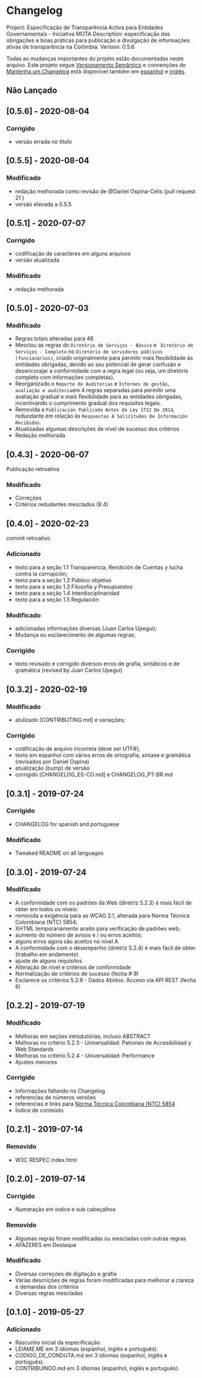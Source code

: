 # Changelog
Project: Especificação de Transparência Activa para Entidades Governamentais - Iniciativa MOTA
Description: especificação das obrigações e boas práticas para publicação e divulgação de informações ativas de transparência na Colômbia.
Version: 0.5.6

Todas as mudanças importantes do projeto estão documentadas neste arquivo.
Este projeto segue [Versionamento Semântico](http://semver.org/) e convenções do [Mantenha um Changelog](https://keepachangelog.com/pt-BR/1.0.0/) está disponível também em [espanhol](CHANGELOG_ES-CO.md) e [inglés](CHANGELOG.md).

## Não Lançado

## [0.5.6] - 2020-08-04

### Corrigido
- versão errada no título

## [0.5.5] - 2020-08-04

### Modificado
- redação melhorada como revisão de @Daniel Ospina-Celis (pull request 21 )
- versão elevada a 0.5.5

## [0.5.1] - 2020-07-07

### Corrigido
- codificação de caracteres em alguns arquivos
- versão atualizada

### Modificado
- redação melhorada

## [0.5.0] - 2020-07-03

### Modificado
- Regras totais alteradas para 48.
- Mesclou as regras do `Diretório de Serviços - Básico` e ` Diretório de Serviços - Completo` no `Diretório de servidores públicos (funcionários)`, criado originalmente para permitir mais flexibilidade às entidades obrigadas, devido ao seu potencial de gerar confusão e desencorajar a conformidade com a regra legal (ou seja, um diretório completo com informações completas).
- Reorganizado o `Reporte de Auditorias` e `Informes de gestão, avaliação e auditoria`em 4 regras separadas para permitir uma avaliação gradual e mais flexibilidade para as entidades obrigadas, incentivando o cumprimento gradual dos requisitos legais.
- Removida a `Publicación Publicada Antes da Ley 1712 De 2014`, redundante em relação às `Respuestas A Solicitudes De Información Recibidas`.
- Atualizadas algumas descrições de nível de sucesso dos critérios
- Redação melhorada

## [0.4.3] - 2020-06-07
Publicação retroativa

### Modificado
- Correções
- Critérios redudantes mesclados (8.4)

## [0.4.0] - 2020-02-23
commit retroativo

### Adicionado
- texto para a seção 1.1 Transparencia, Rendición de Cuentas y lucha contra la corrupción;
- texto para a seção 1.2 Público objetivo
- texto para a seção 1.3 Filosofía y Presupuestos
- texto para a seção 1.4 Interdisciplinaridad
- texto para a seção 1.5 Regulación

### Modificado
- adicionadas informações diversas (Juan Carlos Upegui);
- Mudança ou esclarecimento de algumas regras;

### Corrigido
- texto revisado e corrigido diversos erros de grafia, sintáticos e de gramática (revised by Juan Carlos Upegui)

## [0.3.2] - 2020-02-19

### Modificado
- atulizado [CONTRIBUTING.md] e variações;

### Corrigido
- codificação de arquivo incorreta (deve ser UTF8);
- texto em espanhol com vários erros de ortografia, sintaxe e gramática (revisados por Daniel Ospina)
- atualização (bump) de versão
- corrigido [CHANGELOG_ES-CO.md] e CHANGELOG_PT-BR.md

## [0.3.1] - 2019-07-24

### Corrigido
- CHANGELOG for spanish and portuguese

### Modificado
- Tweaked README on all languages

## [0.3.0] - 2019-07-24

### Modificado

- A conformidade com os padrões da Web (diretriz 5.2.3) é mais fácil de obter em todos os níveis:
- removida a exigência para as WCAG 2.1, alterada para Norma Técnica Colombiana (NTC) 5854;
- XHTML temporariamente aceito para verificação de padrões web;
- aumento do número de avisos e / ou erros aceitos;
- alguns erros agora são aceitos no nível A
- A conformidade com o desempenho (diretriz 5.2.4) é mais fácil de obter (trabalho em andamento)
- ajuste de alguns requisitos
- Alteração de nível e critérios de conformidade
- Normalização de critérios de sucesso (fecha # 9)
- Esclarece os critérios 5.2.6 - Dados Abidos: Acceso vía API REST (fecha 6)

## [0.2.2] - 2019-07-19

### Modificado
- Melhoras em seções introdutórias, incluso ABSTRACT
- Melhoras no critério 5.2.3 - Universalidad: Patrones de Accesibilidad y Web Standards
- Melhoras no critério 5.2.4 - Universalidad: Performance
- Ajustes menores

### Corrigido
- Informações faltando no Changelog
- referencias de números versões
- referencias e links para [Norma Técnica Colombiana (NTC) 5854](https://ntc5854.accesibilidadweb.co/)
- Índice de conteúdo

## [0.2.1] - 2019-07-14

### Removido
- W3C RESPEC index.html

## [0.2.0] - 2019-07-14

### Corrigido
- Numeração em índice e sub cabeçalhos

### Removido
- Algumas regras foram modificadas ou mescladas com outras regras
- AFAZERES em Destaque

### Modificado
- Diversas correções de digitação e grafia
- Várias descrições de regras foram modificadas para melhorar a clareza e demandas dos critérios
- Diversas regras mescladas

## [0.1.0] - 2019-05-27

### Adicionado
- Rascunho inicial da especificação.
- LEIAME.ME em 3 idiomas (espanhol, inglês e português).
- CODIGO_DE_CONDUTA.md em 3 idiomas (espanhol, inglês e português).
- CONTRIBUINDO.md em 3 idiomas (espanhol, inglês e português).

